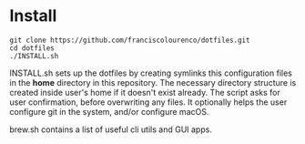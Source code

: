 
# Install
```
git clone https://github.com/franciscolourenco/dotfiles.git
cd dotfiles
./INSTALL.sh
```

INSTALL.sh sets up the dotfiles by creating symlinks this configuration files in the **home** directory in this repository. The necessary directory structure is created inside user's home if it doesn't exist already. The script asks for user confirmation, before overwriting any files.
It optionally helps the user configure git in the system, and/or configure macOS.

brew.sh contains a list of useful cli utils and GUI apps.


